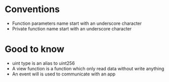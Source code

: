 # Conventions

- Function parameters name start with an underscore character
- Private function name start with an underscore character

# Good to know

- uint type is an alias to uint256
- A view function is a function which only read data without write anything
- An event will is used to communicate with an app
